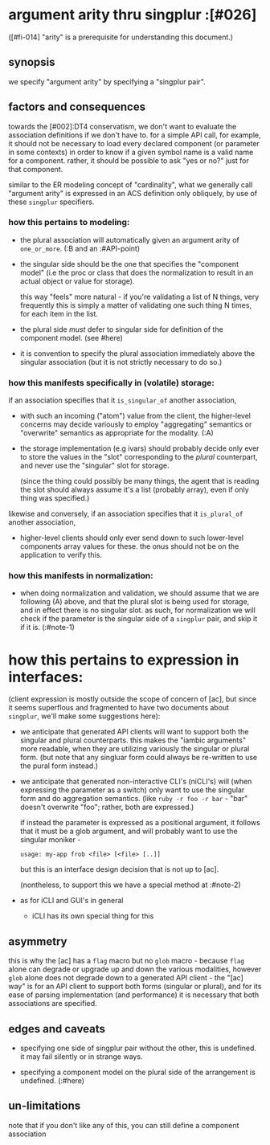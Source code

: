 # argument arity thru singplur :[#026]

([#fi-014] "arity" is a prerequisite for understanding this document.)

## synopsis

we specify "argument arity" by specifying a "singplur pair".




## factors and consequences

towards the [#002]:DT4 conservatism, we don't want to evaluate the
association definitions if we don't have to. for a simple API call,
for example, it should not be necessary to load every declared component
(or parameter in some contexts) in order to know if a given symbol name
is a valid name for a component. rather, it should be possible to ask
"yes or no?" just for that component.

similar to the ER modeling concept of "cardinality", what we generally
call "argument arity" is expressed in an ACS definition only obliquely,
by use of these `singplur` specifiers.



### how this pertains to modeling:

  - the plural association will automatically given an argument arity of
    `one_or_more`. (:B and an :#API-point)

  - the singular side should be the one that specifies the "component model"
    (i.e the proc or class that does the normalization to result in an actual
    object or value for storage).

    this way "feels" more natural - if you're validating a list of N things,
    very frequently this is simply a matter of validating one such thing N
    times, for each item in the list.

  - the plural side *must* defer to singular side for definition of the
    component model. (see #here)

  - it is convention to specify the plural association immediately above
    the singular association (but it is not strictly necessary to do so.)



### how this manifests specifically in (volatile) storage:

if an association specifies that it `is_singular_of` another association,

  - with such an incoming ("atom") value from the client, the higher-level
    concerns may decide variously to employ "aggregating" semantics or
    "overwrite" semantics as appropriate for the modality. (:A)

  - the storage implementation (e.g ivars) should probably decide only
    ever to store the values in the "slot" corresponding to the *plural*
    counterpart, and never use the "singular" slot for storage.

    (since the thing could possibly be many things, the agent that is
    reading the slot should always assume it's a list (probably array),
    even if only thing was specified.)

likewise and conversely, if an association specifies that it `is_plural_of`
another association,

  - higher-level clients should only ever send down to such lower-level
    components array values for these. the onus should not be on the
    application to verify this.



### how this manifests in normalization:

  - when doing normalization and validation, we should assume that we
    are following (A) above, and that the plural slot is being used
    for storage, and in effect there is no singular slot. as such, for
    normalization we will check if the parameter is the singular side of
    a `singplur` pair, and skip it if it is.  (:#note-1)




# how this pertains to expression in interfaces:

(client expression is mostly outside the scope of concern of [ac], but since
it seems superflous and fragmented to have two documents about `singplur`,
we'll make some suggestions here):

  - we anticipate that generated API clients will want to support both
    the singular and plural counterparts. this makes the "iambic arguments"
    more readable, when they are utilizing variously the singular or plural
    form. (but note that any singluar form could always be re-written to
    use the pural form instead.)

  - we anticipate that generated non-interactive CLI's (niCLI's) will
    (when expressing the parameter as a switch) only want to use the singular
    form and do aggregation semantics. (like `ruby -r foo -r bar` - "bar"
    doesn't overwrite "foo"; rather, both are expressed.)

    if instead the parameter is expressed as a positional argument, it
    follows that it must be a glob argument, and will probably want to use
    the singular moniker -

        usage: my-app frob <file> [<file> [..]]

    but this is an interface design decision that is not up to [ac].

    (nontheless, to support this we have a special method at :#note-2)

  - as for iCLI and GUI's in general

      - iCLI has its own special thing for this




## asymmetry

this is why the [ac] has a `flag` macro but no `glob` macro - because
`flag` alone can degrade or upgrade up and down the various modalities,
however `glob` alone does not degrade down to a generated API client -
the "[ac] way" is for an API client to support both forms (singular or
plural), and for its ease of parsing implementation (and performance)
it is necessary that both associations are specified.




## edges and caveats

  - specifying one side of singplur pair without the other, this is
    undefined. it may fail silently or in strange ways.

  - specifying a component model on the plural side of the arrangement
    is undefined. (:#here)



## un-limitations

note that if you don't like any of this, you can still define a component
association

